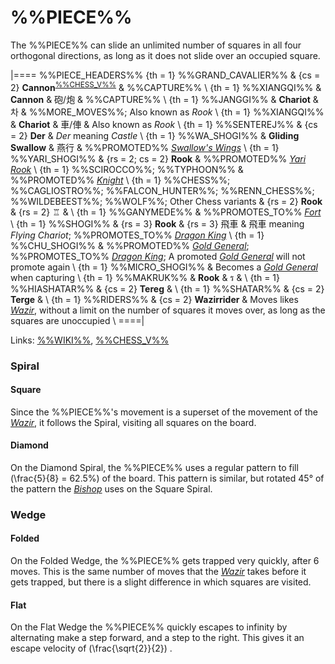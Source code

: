 # %%PIECE%%

The %%PIECE%% can slide an unlimited number of squares in all
four orthogonal directions, as long as it does not slide over an
occupied square.


|====
%%PIECE_HEADERS%%
  {th = 1}  %%GRAND_CAVALIER%%
& {cs = 2}  **Cannon**<sup>[%%CHESS_V%%](#piece:cannon)</sup>
&           %%CAPTURE%% \\
  {th = 1}  %%XIANGQI%%
&           **Cannon** & &#x7832;/&#x70AE;
&           %%CAPTURE%% \\
  {th = 1}  %%JANGGI%%
&           **Chariot** & &#xCC28;
&           %%MORE_MOVES%%; Also known as *Rook* \\
  {th = 1}  %%XIANGQI%%
&           **Chariot** & &#x8ECA;/&#x4FE5;
&           Also known as *Rook* \\
  {th = 1}  %%SENTEREJ%%
& {cs = 2}  **Der**
&           *Der* meaning *Castle* \\
  {th = 1}  %%WA_SHOGI%%
&           **Gliding Swallow** & &#x71D5;&#x884C;
&           %%PROMOTED%% [*Swallow's Wings*](swallows_wings.html) \\
  {th = 1}  %%YARI_SHOGI%%
& {rs = 2; cs = 2}
            **Rook**
&           %%PROMOTED%% [*Yari Rook*](yari_rook.html) \\
  {th = 1}  %%SCIROCCO%%; %%TYPHOON%%
&           %%PROMOTED%% [*Knight*](knight.html) \\
  {th = 1}  %%CHESS%%; %%CAGLIOSTRO%%; %%FALCON_HUNTER%%; %%RENN_CHESS%%;
            %%WILDEBEEST%%; %%WOLF%%; Other Chess variants
& {rs = 2}  **Rook** & {rs = 2} &#x2656;
&           \\
  {th = 1}  %%GANYMEDE%%
&           %%PROMOTES_TO%% [*Fort*](fort.html) \\
  {th = 1}  %%SHOGI%%
&           {rs = 3} **Rook** & {rs = 3} &#x98DB;&#x8ECA;
&           &#x98db;&#x8eca; meaning *Flying Chariot*;
            %%PROMOTES_TO%% [*Dragon King*](dragon_king.html) \\
  {th = 1}  %%CHU_SHOGI%%
&           %%PROMOTED%% [*Gold General*](gold_general.html);
            %%PROMOTES_TO%% [*Dragon King*](dragon_king.html);
            A promoted [*Gold General*](gold_general.html) will not
            promote again \\
  {th = 1}  %%MICRO_SHOGI%%
&           Becomes a [*Gold General*](gold_general.html) when capturing \\
  {th = 1}  %%MAKRUK%%
&           **Rook** & &#x0E23;
&           \\
  {th = 1}  %%HIASHATAR%%
& {cs = 2}  **Tereg** 
&           \\
  {th = 1}  %%SHATAR%%
& {cs = 2}  **Terge** 
&           \\
  {th = 1}  %%RIDERS%%
& {cs = 2}  **Wazirrider**
&           Moves likes [*Wazir*](wazir.html), without a limit on the number
            of squares it moves over, as long as the squares are unoccupied \\
====|
      
Links: [%%WIKI%%](#wiki:Rook_(chess)),
       [%%CHESS_V%%](#piece:rook)

### Spiral

#### Square

Since the %%PIECE%%'s movement is a superset of the movement of the
[*Wazir*](wazir.html), it follows the Spiral, visiting all squares
on the board.

#### Diamond

On the Diamond Spiral, the %%PIECE%% uses a regular pattern to fill
\(\frac{5}{8} = 62.5\%\) of the board. This pattern is similar, but
rotated 45&deg; of the pattern the [*Bishop*](bishop.html) uses on
the Square Spiral.

### Wedge

#### Folded

On the Folded Wedge, the %%PIECE%% gets trapped very quickly, after 6 moves.
This is the same number of moves that the [*Wazir*](wazir.html) takes before
it gets trapped, but there is a slight difference in which squares
are visited.

#### Flat

On the Flat Wedge the %%PIECE%% quickly escapes to infinity by alternating make 
a step forward, and a step to the right. This gives it an escape
velocity of \(\frac{\sqrt{2}}{2}\) .
